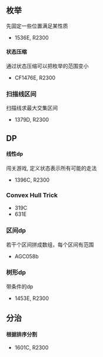 ## 枚举

先固定一些位置满足某性质

* 1536E, R2300



#### 状态压缩

通过状态压缩可以把枚举的范围变小

* CF1476E, R2300



### 扫描线区间

扫描线求最大交集区间

* 1379D, R2300





## DP

#### 线性dp

闯关游戏, 定义状态表示所有可能的走法

* 1396C, R2300



### Convex Hull Trick

* 319C
* 631E



### 区间dp

若干个区间拼成数组，每个区间有范围

* AGC058b



### 树形dp

带条件的dp

* 1453E, R2300









## 分治

#### 根据排序分割

* 1601C, R2300








